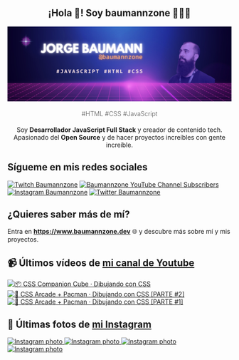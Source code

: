 <p align="center">
   <h2 align="center">¡Hola 👋! Soy baumannzone 👨🏻‍💻</h2>
   <img align="center" src="img/header.png" />
   <h4 align="center" style="font-weight: 300; color: #555;">#HTML #CSS #JavaScript</h4>
</p>

<p align="center" style="margin-bottom: 20px">Soy <strong>Desarrollador JavaScript Full Stack</strong> y creador de contenido tech.
<br/>
Apasionado del <strong>Open Source</strong> y de hacer proyectos increíbles con gente increíble.
</p>

## Sígueme en mis redes sociales

[![Twitch Baumannzone](https://img.shields.io/twitch/status/baumannzone?style=social)](https://twitch.tv/baumannzone)
[![Baumannzone YouTube Channel Subscribers](https://img.shields.io/youtube/channel/subscribers/UCTTj5ztXnGeDRPFVsBp7VMA?style=social)](https://youtube.com/rambitojs)
[![Instagram Baumannzone](https://img.shields.io/badge/Baumannzone--_.svg?label=Instagram&style=social&logo=instagram)](https://instagram.com/baumannzone)
[![Twitter Baumannzone](https://img.shields.io/twitter/follow/Baumannzone?label=Twitter&style=social)](https://twitter.com/baumannzone)

## ¿Quieres saber más de mí?

Entra en **https://www.baumannzone.dev** 🌐 y descubre más sobre mí y mis proyectos.

## 📹 Últimos vídeos de [mi canal de Youtube](https://youtube.com/rambitojs?sub_confirmation=1)


<a href='https://youtu.be/W6xwoSJahA0' target='_blank'>
  <img width='30%' src='https://img.youtube.com/vi/W6xwoSJahA0/mqdefault.jpg' alt='📦 CSS Companion Cube · Dibujando con CSS' />
</a>
<a href='https://youtu.be/9C3NXVXewH8' target='_blank'>
  <img width='30%' src='https://img.youtube.com/vi/9C3NXVXewH8/mqdefault.jpg' alt='👾 CSS Arcade + Pacman · Dibujando con CSS [PARTE #2]' />
</a>
<a href='https://youtu.be/2ahqLdgkSxA' target='_blank'>
  <img width='30%' src='https://img.youtube.com/vi/2ahqLdgkSxA/mqdefault.jpg' alt='👾 CSS Arcade + Pacman · Dibujando con CSS [PARTE #1]' />
</a>

## 📸 Últimas fotos de [mi Instagram](https://instagram.com/baumannzone)


<a href='https://instagram.com/p/CtEWUu2IlpH' target='_blank'>
  <img width='20%' src='https://instagram.fbkk4-5.fna.fbcdn.net/v/t51.2885-15/351195049_244893798182365_7480859325252681941_n.jpg?stp=dst-jpg_e15_fr_s1080x1080&_nc_ht=instagram.fbkk4-5.fna.fbcdn.net&_nc_cat=101&_nc_ohc=sKWEzUxEFvQAX9OuRrs&edm=APU89FABAAAA&ccb=7-5&ig_cache_key=MzExNzcxNTAyMzc2MDM0OTc2Nw%3D%3D.2-ccb7-5&oh=00_AfBi_-SB22sW0ebauJSTIVe_46kjvnyY0goCi7SHvv3NoA&oe=64970E74&_nc_sid=f4eaf9' alt='Instagram photo' />
</a>
<a href='https://instagram.com/p/Cq5I1E2oLgc' target='_blank'>
  <img width='20%' src='https://instagram.fbkk3-5.fna.fbcdn.net/v/t51.2885-15/340986020_770378354403875_8181178191423317800_n.jpg?stp=dst-jpg_e15_fr_s1080x1080&_nc_ht=instagram.fbkk3-5.fna.fbcdn.net&_nc_cat=111&_nc_ohc=RqDbjAOA6lcAX8JQ8op&edm=APU89FABAAAA&ccb=7-5&ig_cache_key=MzA3ODUzMDY1MjAwMDI3MDM2NA%3D%3D.2-ccb7-5&oh=00_AfA6WPFU4nPORqItrTd2BG8UF2QIkGWepzCUqE5cfKkpHA&oe=64965D7A&_nc_sid=f4eaf9' alt='Instagram photo' />
</a>
<a href='https://instagram.com/p/Cq3Jrgmo4zh' target='_blank'>
  <img width='20%' src='https://instagram.fbkk4-2.fna.fbcdn.net/v/t51.2885-15/340310509_528512802798686_6271669996800106193_n.jpg?stp=dst-jpg_e15_fr_s1080x1080&_nc_ht=instagram.fbkk4-2.fna.fbcdn.net&_nc_cat=102&_nc_ohc=YTs2Ccgm1a0AX8W61mB&edm=APU89FABAAAA&ccb=7-5&ig_cache_key=MzA3Nzk3MTQ0MjY5NTExMzk1Mw%3D%3D.2-ccb7-5&oh=00_AfCGvwUzcC0MVLW54kRoC9pt8kjWuvIJs6ekPhVWWXEz6A&oe=649694A6&_nc_sid=f4eaf9' alt='Instagram photo' />
</a>
<a href='https://instagram.com/p/CpyNOwarnok' target='_blank'>
  <img width='20%' src='https://instagram.fbkk4-2.fna.fbcdn.net/v/t51.2885-15/335763997_5887597057976558_508799587780031974_n.jpg?stp=dst-jpg_e15_fr_s1080x1080&_nc_ht=instagram.fbkk4-2.fna.fbcdn.net&_nc_cat=102&_nc_ohc=ERFTIG0wr4QAX83mO7U&edm=APU89FABAAAA&ccb=7-5&ig_cache_key=MzA1ODU2NTI4NTYwMjU1NjQ1Mg%3D%3D.2-ccb7-5&oh=00_AfAz0PAVI3XUzAsvvaTUjJwcyFXRoFJMOKPQMU09VY_dQw&oe=649589FD&_nc_sid=f4eaf9' alt='Instagram photo' />
</a>
